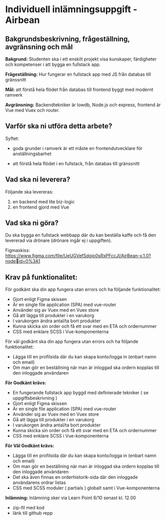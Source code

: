 # Individuell inlämningsuppgift - Airbean

## Bakgrundsbeskrivning, frågeställning, avgränsning och mål

**Bakgrund:** Studenten ska i ett enskilt projekt visa kunskaper, färdigheter 
och kompetenser i att bygga en fullstack app. 

**Frågeställning:** Hur fungerar en fullstack app med JS från databas till 
gränssnitt 

**Mål:** att förstå hela flödet från databas till frontend byggt med modernt 
ramverk 

**Avgränsning:** Backendtekniker är lowdb, Node.js och express, frontend är 
Vue med Vuex och router. 

## Varför ska ni utföra detta arbete?
Syftet: 

* goda grunder i ramverk är ett måste en frontendutvecklare för 
anställningsbarhet 

* att förstå hela flödet i en fullstack, från databas till gränssnitt

## Vad ska ni leverera?

Följande ska levereras: 

1. en backend med lite biz-logic 
2. en frontend gjord med Vue

## Vad ska ni göra?
Du ska bygga en fullstack webbapp där du kan beställa kaffe och få den levererad via 
drönare (drönare ingår ej i uppgiften). 

Figmaskiss: https://www.figma.com/file/UeUGVefSdgio0sRxPFccJI/AirBean-v.1.0?nodeid=0%3A1 

## Krav på funktionalitet:
För godkänt ska din app fungera utan errors och ha följande funktionalitet: 

* Gjort enligt Figma skissen
* Är en single file application (SPA) med vue-router 
* Använder sig av Vuex med en Vuex store 
* Gå att lägga till produkter i en varukorg 
* I varukorgen ändra antal/ta bort produkter 
* Kunna skicka sin order och få ett svar med en ETA och ordernummer 
* CSS med enklare SCSS i Vue-komponenterna 

För väl godkänt ska din app fungera utan errors och ha följande funktionalitet: 
* Lägga till en profilsida där du kan skapa konto/logga in (enbart namn och email) 
* Om man gör en beställning när man är inloggad ska ordern kopplas till den inloggade användaren

**För Godkänt krävs:**
* En fungerande fullstack app byggd med definierade tekniker ( se uppgiftsbeskrivning ) 
* Gjort enligt Figma skissen
* Är en single file application (SPA) med vue-router 
* Använder sig av Vuex med en Vuex store 
* Gå att lägga till produkter i en varukorg 
* I varukorgen ändra antal/ta bort produkter 
* Kunna skicka sin order och få ett svar med en ETA och ordernummer 
* CSS med enklare SCSS i Vue-komponenterna

**För Väl Godkänt krävs:**
* Lägga till en profilsida där du kan skapa konto/logga in (enbart namn och email) 
* Om man gör en beställning när man är inloggad ska ordern kopplas till den inloggade användaren 
* Det ska även finnas en orderhistorik-sida där den inloggade användarens ordrar 
listas 
* CSS med SCSS moduler ( partials ) globalt samt i Vue-komponenterna

**Inlämning:**
Inlämning sker via Learn Point 6/10 senast kl. 12.00

* zip-fil med kod 
* länk till github repp
